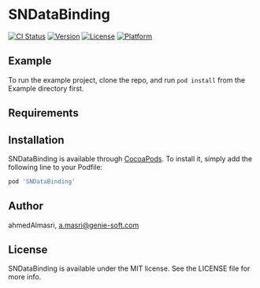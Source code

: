 # SNDataBinding

[![CI Status](https://img.shields.io/travis/ahmedAlmasri/SNDataBinding.svg?style=flat)](https://travis-ci.org/ahmedAlmasri/SNDataBinding)
[![Version](https://img.shields.io/cocoapods/v/SNDataBinding.svg?style=flat)](https://cocoapods.org/pods/SNDataBinding)
[![License](https://img.shields.io/cocoapods/l/SNDataBinding.svg?style=flat)](https://cocoapods.org/pods/SNDataBinding)
[![Platform](https://img.shields.io/cocoapods/p/SNDataBinding.svg?style=flat)](https://cocoapods.org/pods/SNDataBinding)

## Example

To run the example project, clone the repo, and run `pod install` from the Example directory first.

## Requirements

## Installation

SNDataBinding is available through [CocoaPods](https://cocoapods.org). To install
it, simply add the following line to your Podfile:

```ruby
pod 'SNDataBinding'
```

## Author

ahmedAlmasri, a.masri@genie-soft.com

## License

SNDataBinding is available under the MIT license. See the LICENSE file for more info.
